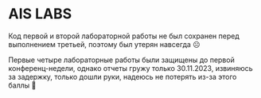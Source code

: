 # AIS LABS
 
Код первой и второй лабораторной работы не был сохранен перед выполнением третьей, поэтому был утерян навсегда ☹️

Первые четыре лабораторные работы были защищены до первой конференц-недели, однако отчеты гружу только 30.11.2023, извиняюсь за задержку, только дошли руки, надеюсь не потерять из-за этого баллы 🥺
